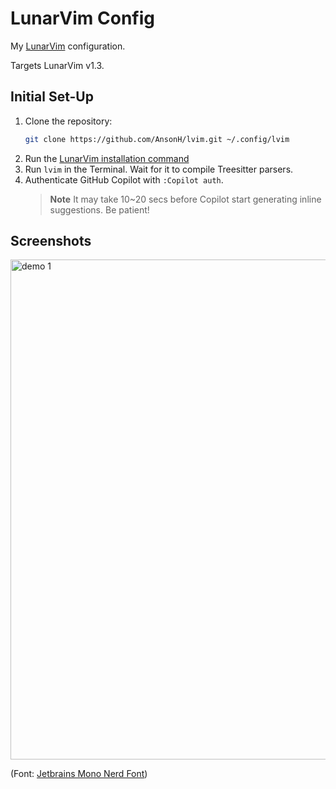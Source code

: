 # LunarVim Config

My [LunarVim](https://www.lunarvim.org/) configuration.

Targets LunarVim v1.3.

## Initial Set-Up

1. Clone the repository:
   ```bash
   git clone https://github.com/AnsonH/lvim.git ~/.config/lvim
   ```
2. Run the [LunarVim installation command](https://www.lunarvim.org/docs/installation#release)
3. Run `lvim` in the Terminal. Wait for it to compile Treesitter parsers.
4. Authenticate GitHub Copilot with `:Copilot auth`.
   > **Note** It may take 10~20 secs before Copilot start generating inline suggestions. Be patient!

## Screenshots

<img width="800" alt="demo 1" src="https://github.com/AnsonH/lvim/assets/57580593/cd650636-871e-4cfc-8e9a-1b2c5bd01027">

(Font: [Jetbrains Mono Nerd Font](https://github.com/ryanoasis/nerd-fonts/tree/master/patched-fonts/JetBrainsMono))
